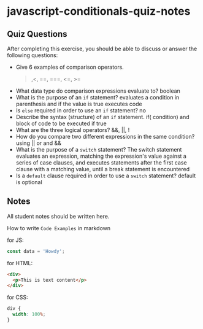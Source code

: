 # javascript-conditionals-quiz-notes

## Quiz Questions

After completing this exercise, you should be able to discuss or answer the following questions:

- Give 6 examples of comparison operators.
  > ,<, ==, ===, <=, >=
- What data type do comparison expressions evaluate to?
  boolean
- What is the purpose of an `if` statement?
  evaluates a condition in parenthesis and if the value is true executes code
- Is `else` required in order to use an `if` statement?
  no
- Describe the syntax (structure) of an `if` statement.
  if( condition) and block of code to be executed if true
- What are the three logical operators?
  &&, ||, !
- How do you compare two different expressions in the same condition?
  using || or and &&
- What is the purpose of a `switch` statement?
  The switch statement evaluates an expression, matching the expression's value against a series of case clauses, and executes statements after the first case clause with a matching value, until a break statement is encountered
- Is a `default` clause required in order to use a `switch` statement?
  default is optional

## Notes

All student notes should be written here.

How to write `Code Examples` in markdown

for JS:

```javascript
const data = 'Howdy';
```

for HTML:

```html
<div>
  <p>This is text content</p>
</div>
```

for CSS:

```css
div {
  width: 100%;
}
```
